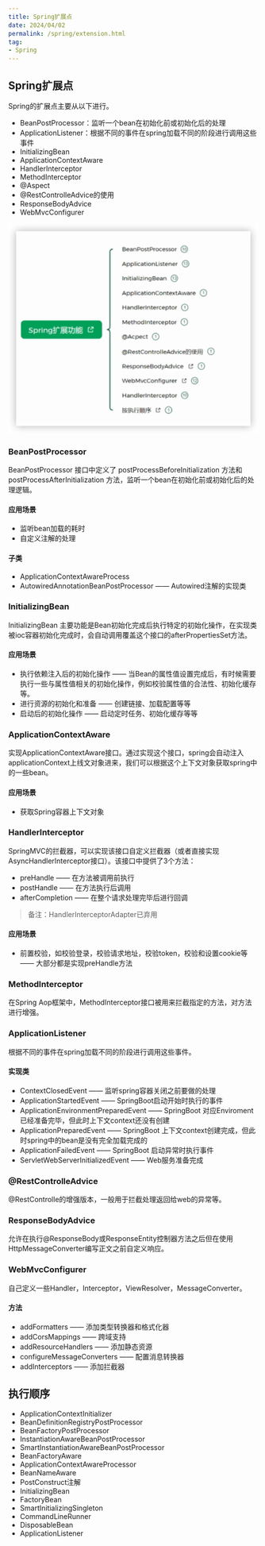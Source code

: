 ```yaml
---
title: Spring扩展点
date: 2024/04/02
permalink: /spring/extension.html
tag: 
- Spring
---
```


## Spring扩展点

Spring的扩展点主要从以下进行。

- BeanPostProcessor：监听一个bean在初始化前或初始化后的处理
- ApplicationListener：根据不同的事件在spring加载不同的阶段进行调用这些事件
- InitializingBean
- ApplicationContextAware
- HandlerInterceptor
- MethodInterceptor
- @Aspect
- @RestControlleAdvice的使用
- ResponseBodyAdvice
- WebMvcConfigurer

![](image-20241203171431978.png)

### BeanPostProcessor

BeanPostProcessor 接口中定义了 postProcessBeforeInitialization 方法和postProcessAfterInitialization 方法，监听一个bean在初始化前或初始化后的处理逻辑。

#### 应用场景

- 监听bean加载的耗时
- 自定义注解的处理

#### 子类

- ApplicationContextAwareProcess
- AutowiredAnnotationBeanPostProcessor —— Autowired注解的实现类

### InitializingBean

InitializingBean 主要功能是Bean初始化完成后执行特定的初始化操作，在实现类被ioc容器初始化完成时，会自动调用覆盖这个接口的afterPropertiesSet方法。

#### 应用场景

- 执行依赖注入后的初始化操作 —— 当Bean的属性值设置完成后，有时候需要执行一些与属性值相关的初始化操作，例如校验属性值的合法性、初始化缓存等。
- 进行资源的初始化和准备 —— 创建链接、加载配置等等
- 启动后的初始化操作 —— 启动定时任务、初始化缓存等等

### ApplicationContextAware

实现ApplicationContextAware接口。通过实现这个接口，spring会自动注入applicationContext上线文对象进来，我们可以根据这个上下文对象获取spring中的一些bean。

#### 应用场景

- 获取Spring容器上下文对象

### HandlerInterceptor

SpringMVC的拦截器，可以实现该接口自定义拦截器（或者直接实现AsyncHandlerInterceptor接口）。该接口中提供了3个方法：

- preHandle —— 在方法被调用前执行 
- postHandle —— 在方法执行后调用 
- afterCompletion —— 在整个请求处理完毕后进行回调

> 备注：HandlerInterceptorAdapter已弃用

#### 应用场景

- 前置校验，如校验登录，校验请求地址，校验token，校验和设置cookie等 —— 大部分都是实现preHandle方法

### MethodInterceptor

在Spring Aop框架中，MethodInterceptor接口被用来拦截指定的方法，对方法进行增强。

### ApplicationListener

根据不同的事件在spring加载不同的阶段进行调用这些事件。

#### 实现类

- ContextClosedEvent  —— 监听spring容器关闭之前要做的处理
- ApplicationStartedEvent —— SpringBoot启动开始时执行的事件
- ApplicationEnvironmentPreparedEvent —— SpringBoot 对应Enviroment已经准备完毕，但此时上下文context还没有创建
- ApplicationPreparedEvent —— SpringBoot 上下文context创建完成，但此时spring中的bean是没有完全加载完成的
- ApplicationFailedEvent —— SpringBoot 启动异常时执行事件
- ServletWebServerInitializedEvent —— Web服务准备完成

### @RestControlleAdvice

@RestControlle的增强版本，一般用于拦截处理返回给web的异常等。

### ResponseBodyAdvice

允许在执行@ResponseBody或ResponseEntity控制器方法之后但在使用HttpMessageConverter编写正文之前自定义响应。

### WebMvcConfigurer

自己定义一些Handler，Interceptor，ViewResolver，MessageConverter。

#### 方法

- addFormatters —— 添加类型转换器和格式化器
- addCorsMappings —— 跨域支持
- addResourceHandlers —— 添加静态资源
- configureMessageConverters —— 配置消息转换器
- addInterceptors —— 添加拦截器

## 执行顺序

- ApplicationContextInitializer
- BeanDefinitionRegistryPostProcessor
- BeanFactoryPostProcessor
- InstantiationAwareBeanPostProcessor
- SmartInstantiationAwareBeanPostProcessor
- BeanFactoryAware
- ApplicationContextAwareProcessor
- BeanNameAware
- PostConstruct注解
- InitializingBean
- FactoryBean
- SmartInitializingSingleton
- CommandLineRunner
- DisposableBean
- ApplicationListener





